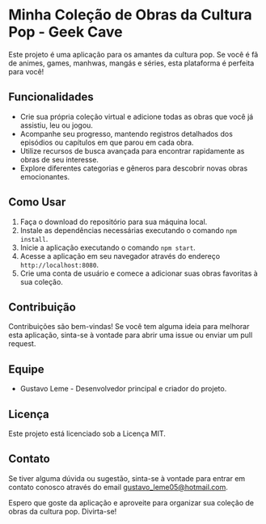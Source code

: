 # Minha Coleção de Obras da Cultura Pop - Geek Cave
<!-- ![Logo do Projeto](caminho_para_o_logo.png) -->

Este projeto é uma aplicação para os amantes da cultura pop. Se você é fã de animes, games, manhwas, mangás e séries, esta plataforma é perfeita para você!

## Funcionalidades
- Crie sua própria coleção virtual e adicione todas as obras que você já assistiu, leu ou jogou.
- Acompanhe seu progresso, mantendo registros detalhados dos episódios ou capítulos em que parou em cada obra.
- Utilize recursos de busca avançada para encontrar rapidamente as obras de seu interesse.
- Explore diferentes categorias e gêneros para descobrir novas obras emocionantes.

## Como Usar
1. Faça o download do repositório para sua máquina local.
2. Instale as dependências necessárias executando o comando `npm install`.
3. Inicie a aplicação executando o comando `npm start`.
4. Acesse a aplicação em seu navegador através do endereço `http://localhost:8080`.
5. Crie uma conta de usuário e comece a adicionar suas obras favoritas à sua coleção.

## Contribuição
Contribuições são bem-vindas! Se você tem alguma ideia para melhorar esta aplicação, sinta-se à vontade para abrir uma issue ou enviar um pull request.

## Equipe
- Gustavo Leme - Desenvolvedor principal e criador do projeto.

## Licença
Este projeto está licenciado sob a Licença MIT.

## Contato
Se tiver alguma dúvida ou sugestão, sinta-se à vontade para entrar em contato conosco através do email gustavo_leme05@hotmail.com.

Espero que goste da aplicação e aproveite para organizar sua coleção de obras da cultura pop. Divirta-se!
